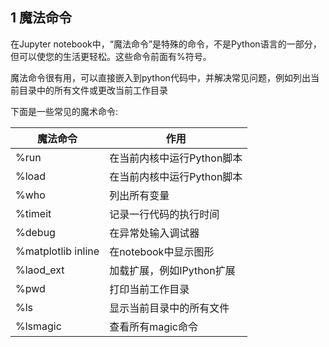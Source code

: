 ## 1 魔法命令

在Jupyter notebook中，“魔法命令”是特殊的命令，不是Python语言的一部分，但可以使您的生活更轻松。这些命令前面有%符号。

魔法命令很有用，可以直接嵌入到python代码中，并解决常见问题，例如列出当前目录中的所有文件或更改当前工作目录

下面是一些常见的魔术命令:

| 魔法命令           | 作用                       |
| ------------------ | -------------------------- |
| %run               | 在当前内核中运行Python脚本 |
| %load              | 在当前内核中运行Python脚本 |
| %who               | 列出所有变量               |
| %timeit            | 记录一行代码的执行时间     |
| %debug             | 在异常处输入调试器         |
| %matplotlib inline | 在notebook中显示图形       |
| %laod_ext          | 加载扩展，例如IPython扩展  |
| %pwd               | 打印当前工作目录           |
| %ls                | 显示当前目录中的所有文件   |
| %lsmagic           | 查看所有magic命令          |

